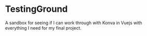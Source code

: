 # TestingGround

A sandbox for seeing if I can work through with Konva in Vuejs with everything I need for my final
project.

